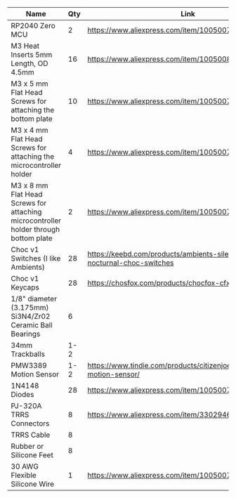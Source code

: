 | Name                                                                                 | Qty | Link                                                                        |
| ------------------------------------------------------------------------------------ | --- | --------------------------------------------------------------------------- |
| RP2040 Zero MCU                                                                      | 2   | <https://www.aliexpress.com/item/1005007650325892.html>                     |
| M3 Heat Inserts 5mm Length, OD 4.5mm                                                 | 16  | <https://www.aliexpress.com/item/1005008897571758.html>                     |
| M3 x 5 mm Flat Head Screws for attaching the bottom plate                            | 10  | <https://www.aliexpress.com/item/1005007257158892.html>                     |
| M3 x 4 mm Flat Head Screws for attaching the microcontroller holder                  | 4   | <https://www.aliexpress.com/item/1005007257158892.html>                     |
| M3 x 8 mm Flat Head Screws for attaching microcontroller holder through bottom plate | 2   | <https://www.aliexpress.com/item/1005007257158892.html>                     |
| Choc v1 Switches (I like Ambients)                                                   | 28  | <https://keebd.com/products/ambients-silent-linear-nocturnal-choc-switches> |
| Choc v1 Keycaps                                                                      | 28  | <https://chosfox.com/products/chocfox-cfx-choc-keycaps>                     |
| 1/8" diameter (3.175mm) Si3N4/Zr02 Ceramic Ball Bearings                             | 6   |                                                                             |
| 34mm Trackballs                                                                      | 1-2 |                                                                             |
| PMW3389 Motion Sensor                                                                | 1-2 | <https://www.tindie.com/products/citizenjoe/pmw3389-motion-sensor/>         |
| 1N4148 Diodes                                                                        | 28  | <https://www.aliexpress.com/item/1005007807649334.html>                     |
| PJ-320A TRRS Connectors                                                              | 8   | <https://www.aliexpress.com/item/33029465106.html>                          |
| TRRS Cable                                                                           | 8   |                                                                             |
| Rubber or Silicone Feet                                                              | 8   |                                                                             |
| 30 AWG Flexible Silicone Wire                                                        | 1   | <https://www.aliexpress.com/item/1005007256968315.html>                     |
